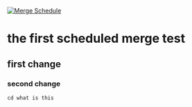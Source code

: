[![Merge Schedule](https://github.com/philip-denys/gh-merge-test/actions/workflows/merge-schedule.yml/badge.svg)](https://github.com/philip-denys/gh-merge-test/actions/workflows/merge-schedule.yml)
# the first scheduled merge test

## first change

### second change

```shell
cd what is this
```